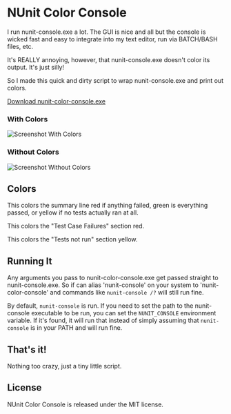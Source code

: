 NUnit Color Console
===================

I run nunit-console.exe a lot.  The GUI is nice and all but the console is wicked fast 
and easy to integrate into my text editor, run via BATCH/BASH files, etc.

It's REALLY annoying, however, that nunit-console.exe doesn't color its output.  It's just silly!

So I made this quick and dirty script to wrap nunit-console.exe and print out colors.

[Download nunit-color-console.exe][download]

### With Colors

![Screenshot With Colors][with]

### Without Colors

![Screenshot Without Colors][without]

Colors
------

This colors the summary line red if anything failed, green is everything passed, or yellow if no tests actually ran at all.

This colors the "Test Case Failures" section red.

This colors the "Tests not run" section yellow.

Running It
----------

Any arguments you pass to nunit-color-console.exe get passed straight to nunit-console.exe.  So if can alias 'nunit-console' 
on your system to 'nunit-color-console' and commands like `nunit-console /?` will still run fine.

By default, `nunit-console` is run.  If you need to set the path to the nunit-console executable to be run, you can set the `NUNIT_CONSOLE` environment variable.  If it's found, it will run that instead of simply assuming that `nunit-console` is in your PATH and will run fine.

That's it!
----------

Nothing too crazy, just a tiny little script.

License
-------

NUnit Color Console is released under the MIT license.

[with]:     https://github.com/remi/nunit-color-console/raw/master/examples/with-color.png
[without]:  https://github.com/remi/nunit-color-console/raw/master/examples/without-color.png
[download]: https://github.com/remi/nunit-color-console/raw/master/nunit-color-console.exe
